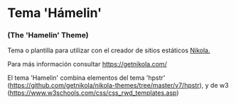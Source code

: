 # Tema 'Hámelin' #
### (The 'Hamelin' Theme) ###

Tema o plantilla para utilizar con el creador de sitios estáticos [Nikola.](https://getnikola.com/)

Para más información consultar https://getnikola.com/

El tema 'Hamelin' combina elementos del tema 'hpstr' (https://github.com/getnikola/nikola-themes/tree/master/v7/hpstr),
 y de w3 (https://www.w3schools.com/css/css_rwd_templates.asp)